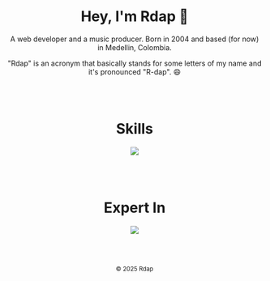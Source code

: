 <!-- Banner -->
<!-- ![Rdap](./github_rdap_banner.png) -->

<!-- Start -->
<h1 align="center">Hey, I'm Rdap 🦇</h1>
<p align="center">A web developer and a music producer. Born in 2004 and based (for now) in Medellin, Colombia.</p>
<p align="center">"Rdap" is an acronym that basically stands for some letters of my name and it's pronounced "R-dap". 😄</p>
<br>
<br>
<h1 align="center">Skills</h1>
<p align="center">
    <a href="https://dev.rdaphq.com" target="_blank">
        <img src="https://skillicons.dev/icons?i=astro,nextjs,css,discordjs,express,figma,gcp,git,github,html,js,mysql,nodejs,npm,pnpm,ps,php,react,replit,sass,tailwind,ts,nginx,wordpress,webflow&perline=5" />
    </a>
</p>
<br>
<br>
<h1 align="center">Expert In</h1>
<p align="center">
    <a href="https://dev.rdaphq.com" target="_blank">
        <img src="https://skillicons.dev/icons?i=css,discordjs,html,npm,pnpm,ps,react,sass,tailwind,wordpress" />
    </a>
</p>
<br>
<br>
<p align="center">
    <small align="center">&copy; 2025 Rdap</small>
</p>
<!-- ![Skills/Knowledge](https://skillicons.dev/icons?i=css,discordjs,discord,express,figma,gcp,git,github,html,js,mysql,nodejs,npm,ps,php,react,replit,sass,sqlite,tailwind,ts,vscode,wordpress,windows,webflow) -->
